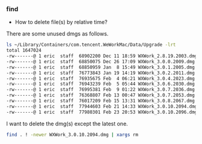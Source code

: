 ### find
* How to delete file(s) by relative time?

There are some unused dmgs as follows. 
```bash
ls ~/Library/Containers/com.tencent.WeWorkMac/Data/Upgrade -lrt
total 1647024
-rw-------@ 1 eric  staff  68902200 Dec 11 18:59 WXWork_2.8.19.2003.dmg
-rw-------@ 1 eric  staff  68850075 Dec 26 17:09 WXWork_3.0.0.2009.dmg
-rw-------@ 1 eric  staff  68850959 Jan  8 15:49 WXWork_3.0.1.2005.dmg
-rw-------@ 1 eric  staff  76773843 Jan 19 14:19 WXWork_3.0.2.2011.dmg
-rw-------@ 1 eric  staff  76935675 Feb  4 06:21 WXWork_3.0.4.2023.dmg
-rw-------@ 1 eric  staff  76943239 Feb  5 05:44 WXWork_3.0.6.2030.dmg
-rw-------@ 1 eric  staff  76995381 Feb  9 01:22 WXWork_3.0.7.2036.dmg
-rw-------@ 1 eric  staff  76368807 Feb 13 00:47 WXWork_3.0.7.2053.dmg
-rw-------@ 1 eric  staff  76017209 Feb 15 13:31 WXWork_3.0.8.2067.dmg
-rw-------@ 1 eric  staff  77944603 Feb 21 14:33 WXWork_3.0.10.2094.dmg
-rw-------@ 1 eric  staff  77980301 Feb 23 20:53 WXWork_3.0.10.2096.dmg
```
I want to delete the dmg(s) except the latest one.
```bash
find . ! -newer WXWork_3.0.10.2094.dmg | xargs rm
```
